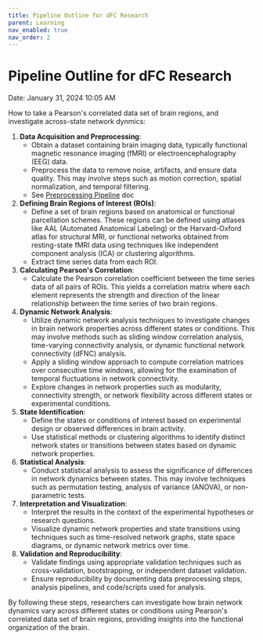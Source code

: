 ```yaml
---
title: Pipeline Outline for dFC Research
parent: Learning
nav_enabled: true 
nav_order: 2
---
```


# Pipeline Outline for dFC Research

Date: January 31, 2024 10:05 AM

How to take a Pearson's correlated data set of brain regions, and investigate across-state network dynmics:

1. **Data Acquisition and Preprocessing**:
    - Obtain a dataset containing brain imaging data, typically functional magnetic resonance imaging (fMRI) or electroencephalography (EEG) data.
    - Preprocess the data to remove noise, artifacts, and ensure data quality. This may involve steps such as motion correction, spatial normalization, and temporal filtering.
    - See [Preprocessing Pipeline](https://www.notion.so/Pre-Processing-fMRI-Data-cd24a0ec0f6140728bd5cb290934031d?pvs=21) doc
2. **Defining Brain Regions of Interest (ROIs)**:
    - Define a set of brain regions based on anatomical or functional parcellation schemes. These regions can be defined using atlases like AAL (Automated Anatomical Labeling) or the Harvard-Oxford atlas for structural MRI, or functional networks obtained from resting-state fMRI data using techniques like independent component analysis (ICA) or clustering algorithms.
    - Extract time series data from each ROI.
3. **Calculating Pearson's Correlation**:
    - Calculate the Pearson correlation coefficient between the time series data of all pairs of ROIs. This yields a correlation matrix where each element represents the strength and direction of the linear relationship between the time series of two brain regions.
4. **Dynamic Network Analysis**:
    - Utilize dynamic network analysis techniques to investigate changes in brain network properties across different states or conditions. This may involve methods such as sliding window correlation analysis, time-varying connectivity analysis, or dynamic functional network connectivity (dFNC) analysis.
    - Apply a sliding window approach to compute correlation matrices over consecutive time windows, allowing for the examination of temporal fluctuations in network connectivity.
    - Explore changes in network properties such as modularity, connectivity strength, or network flexibility across different states or experimental conditions.
5. **State Identification**:
    - Define the states or conditions of interest based on experimental design or observed differences in brain activity.
    - Use statistical methods or clustering algorithms to identify distinct network states or transitions between states based on dynamic network properties.
6. **Statistical Analysis**:
    - Conduct statistical analysis to assess the significance of differences in network dynamics between states. This may involve techniques such as permutation testing, analysis of variance (ANOVA), or non-parametric tests.
7. **Interpretation and Visualization**:
    - Interpret the results in the context of the experimental hypotheses or research questions.
    - Visualize dynamic network properties and state transitions using techniques such as time-resolved network graphs, state space diagrams, or dynamic network metrics over time.
8. **Validation and Reproducibility**:
    - Validate findings using appropriate validation techniques such as cross-validation, bootstrapping, or independent dataset validation.
    - Ensure reproducibility by documenting data preprocessing steps, analysis pipelines, and code/scripts used for analysis.

By following these steps, researchers can investigate how brain network dynamics vary across different states or conditions using Pearson's correlated data set of brain regions, providing insights into the functional organization of the brain.